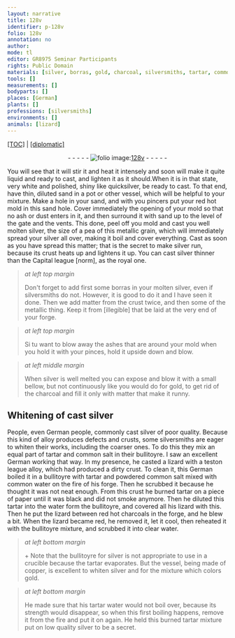 ```yaml
---
layout: narrative
title: 128v
identifier: p-128v
folio: 128v
annotation: no
author:
mode: tl
editor: GR8975 Seminar Participants
rights: Public Domain
materials: [silver, borras, gold, charcoal, silversmiths, tartar, common salt, water, paper, copper, tartar water]
tools: []
measurements: []
bodyparts: []
places: [German]
plants: []
professions: [silversmiths]
environments: []
animals: [lizard]
---
```


<p><a href="{{ site.baseurl }}/translation/">[TOC]</a> | <a href="{{ site.baseurl }}/texts/p-128v_tc/">[diplomatic]</a></p><div class="folio" align="center">- - - - - <a href="http://gallica.bnf.fr/ark:/12148/btv1b10500001g/f262.image" target="_blank"><img src="https://cu-mkp.github.io/2017-workshop-edition/assets/photo-icon.png" alt="folio image: " style="display:inline-block; margin-bottom:-3px;"/>128v</a> - - - - - </div>  
  
 You will see that it will stir it and heat it intensely and soon will make it quite liquid and ready to cast, and lighten it as it should.When it is in that state, very white and polished, shiny like quicksilver, be ready to cast. To that end, have thin, diluted sand in a pot or other vessel, which will be helpful to your mixture. Make a hole in your sand, and with you pincers put your red hot mold in this sand hole. Cover immediately the opening of your mold so that no ash or dust enters in it, and then surround it with sand up to the level of the gate and the vents. This done, peel off you mold and cast you well molten <span class="m">silver</span>, the size of a pea of this metallic grain, which will immediately spread your <span class="m">silver</span> all over, making it boil and cover everything. Cast as soon as you have spread this matter; that is the secret to make <span class="m">silver</span> run, because its crust heats up and lightens it up. You can cast <span class="m">silver</span> thinner than the Capital league [norm], as the royal one. 
 
> *at left top margin*
> 
> 
>   Don't forget to add first some <span class="m">borras</span> in your molten <span class="m">silver</span>, even if <span class="pro">silversmiths</span> do not. However, it is good to do it and I have seen it done. Then we add matter from the crust twice, and then some of the metallic thing. Keep it from [illegible] that be laid at the very end of your forge.
 
> *at left top margin*
> 
> 
>   Si tu want to blow away the ashes that are around your mold when you hold it with your pinces, hold it upside down and blow.
 
> *at left middle margin*
> 
> 
>   When <span class="m">silver</span> is well melted you can expose and blow it with a small bellow, but not continuously like you would do for <span class="m">gold</span>, to get rid of the <span class="m">charcoal</span> and fill it only with matter that make it runny.
 
 
  

## Whitening of cast <span class="m">silver</span>

 
 People, even <span class="pl">German</span> people, commonly cast <span class="m">silver</span> of poor quality. Because this kind of alloy produces defects and crusts, some <span class="m">silversmiths</span> are eager to whiten their works, including the coarser ones. To do this they mix an equal part of <span class="m">tartar</span> and <span class="m">common salt</span> in their bullitoyre. I saw an excellent German working that way. In my presence, he casted a lizard with a teston league alloy, which had produced a dirty crust. To clean it, this German boiled it in a bullitoyre with <span class="m">tartar</span> and powdered <span class="m">common salt</span> mixed with common <span class="m">water</span> on the fire of his forge. Then he scrubbed it because he thought it was not neat enough. From this crust he burned <span class="m">tartar</span> on a piece of <span class="m">paper</span> until it was black and did not smoke anymore. Then he diluted this <span class="m">tartar</span> into the <span class="m">water</span> form the bullitoyre, and covered all his <span class="al">lizard</span> with this. Then he put the <span class="al">lizard</span> between red hot charcoals in the forge, and he blew a bit. When the <span class="al">lizard</span> became red, he removed it, let it cool, then reheated it with the bullitoyre mixture, and scrubbed it into clear water.
 
> *at left bottom margin*
> 
> 
>   \+ Note that the bullitoyre for <span class="m">silver</span> is not appropriate to use in a crucible because the <span class="m">tartar</span> evaporates. But the vessel, being made of <span class="m">copper</span>, is excellent to whiten <span class="m">silver</span> and for the mixture which colors <span class="m">gold</span>.
 
> *at left bottom margin*
> 
> 
>   He made sure that his <span class="m">tartar water</span> would not boil over, because its strength would disappear, so when this first boiling happens, remove it from the fire and put it on again. He held this burned <span class="m">tartar</span> mixture put on low quality <span class="m">silver</span> to be a secret.
 
